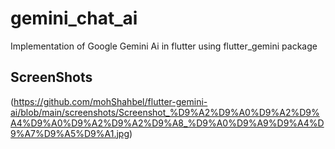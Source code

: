 # gemini_chat_ai

Implementation of Google Gemini Ai in flutter using flutter_gemini package 

## ScreenShots 
(https://github.com/mohShahbel/flutter-gemini-ai/blob/main/screenshots/Screenshot_%D9%A2%D9%A0%D9%A2%D9%A4%D9%A0%D9%A2%D9%A2%D9%A8_%D9%A0%D9%A9%D9%A4%D9%A7%D9%A5%D9%A1.jpg)
